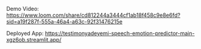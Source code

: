 Demo Video: https://www.loom.com/share/cd812244a3444cf1ab18f458c9e8e6fd?sid=a19f287f-555a-46a4-a63c-92f31476215e

Deployed App:
https://testimonyadeyemi-speech-emotion-predictor-main-xgz6ob.streamlit.app/

